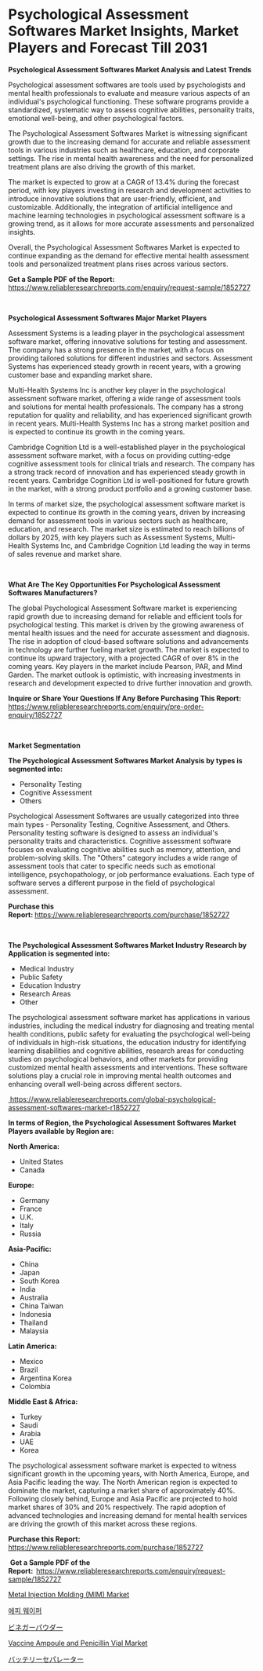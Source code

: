 <p><h1>Psychological Assessment Softwares Market Insights, Market Players and Forecast Till 2031</h1></p><p><strong>Psychological Assessment Softwares Market Analysis and Latest Trends</strong></p>
<p><p>Psychological assessment softwares are tools used by psychologists and mental health professionals to evaluate and measure various aspects of an individual's psychological functioning. These software programs provide a standardized, systematic way to assess cognitive abilities, personality traits, emotional well-being, and other psychological factors.</p><p>The Psychological Assessment Softwares Market is witnessing significant growth due to the increasing demand for accurate and reliable assessment tools in various industries such as healthcare, education, and corporate settings. The rise in mental health awareness and the need for personalized treatment plans are also driving the growth of this market.</p><p>The market is expected to grow at a CAGR of 13.4% during the forecast period, with key players investing in research and development activities to introduce innovative solutions that are user-friendly, efficient, and customizable. Additionally, the integration of artificial intelligence and machine learning technologies in psychological assessment software is a growing trend, as it allows for more accurate assessments and personalized insights.</p><p>Overall, the Psychological Assessment Softwares Market is expected to continue expanding as the demand for effective mental health assessment tools and personalized treatment plans rises across various sectors.</p></p>
<p><strong>Get a Sample PDF of the Report:&nbsp;</strong> <a href="https://www.reliableresearchreports.com/enquiry/request-sample/1852727">https://www.reliableresearchreports.com/enquiry/request-sample/1852727</a></p>
<p>&nbsp;</p>
<p><strong>Psychological Assessment Softwares Major Market Players</strong></p>
<p><p>Assessment Systems is a leading player in the psychological assessment software market, offering innovative solutions for testing and assessment. The company has a strong presence in the market, with a focus on providing tailored solutions for different industries and sectors. Assessment Systems has experienced steady growth in recent years, with a growing customer base and expanding market share.</p><p>Multi-Health Systems Inc is another key player in the psychological assessment software market, offering a wide range of assessment tools and solutions for mental health professionals. The company has a strong reputation for quality and reliability, and has experienced significant growth in recent years. Multi-Health Systems Inc has a strong market position and is expected to continue its growth in the coming years.</p><p>Cambridge Cognition Ltd is a well-established player in the psychological assessment software market, with a focus on providing cutting-edge cognitive assessment tools for clinical trials and research. The company has a strong track record of innovation and has experienced steady growth in recent years. Cambridge Cognition Ltd is well-positioned for future growth in the market, with a strong product portfolio and a growing customer base.</p><p>In terms of market size, the psychological assessment software market is expected to continue its growth in the coming years, driven by increasing demand for assessment tools in various sectors such as healthcare, education, and research. The market size is estimated to reach billions of dollars by 2025, with key players such as Assessment Systems, Multi-Health Systems Inc, and Cambridge Cognition Ltd leading the way in terms of sales revenue and market share.</p></p>
<p>&nbsp;</p>
<p><strong>What Are The Key Opportunities For Psychological Assessment Softwares Manufacturers?</strong></p>
<p><p>The global Psychological Assessment Software market is experiencing rapid growth due to increasing demand for reliable and efficient tools for psychological testing. This market is driven by the growing awareness of mental health issues and the need for accurate assessment and diagnosis. The rise in adoption of cloud-based software solutions and advancements in technology are further fueling market growth. The market is expected to continue its upward trajectory, with a projected CAGR of over 8% in the coming years. Key players in the market include Pearson, PAR, and Mind Garden. The market outlook is optimistic, with increasing investments in research and development expected to drive further innovation and growth.</p></p>
<p><strong>Inquire or Share Your Questions If Any Before Purchasing This Report:</strong> <a href="https://www.reliableresearchreports.com/enquiry/pre-order-enquiry/1852727">https://www.reliableresearchreports.com/enquiry/pre-order-enquiry/1852727</a></p>
<p>&nbsp;</p>
<p><strong>Market Segmentation</strong></p>
<p><strong>The Psychological Assessment Softwares Market Analysis by types is segmented into:</strong></p>
<p><ul><li>Personality Testing</li><li>Cognitive Assessment</li><li>Others</li></ul></p>
<p><p>Psychological Assessment Softwares are usually categorized into three main types - Personality Testing, Cognitive Assessment, and Others. Personality testing software is designed to assess an individual's personality traits and characteristics. Cognitive assessment software focuses on evaluating cognitive abilities such as memory, attention, and problem-solving skills. The "Others" category includes a wide range of assessment tools that cater to specific needs such as emotional intelligence, psychopathology, or job performance evaluations. Each type of software serves a different purpose in the field of psychological assessment.</p></p>
<p><strong>Purchase this Report:&nbsp;</strong><a href="https://www.reliableresearchreports.com/purchase/1852727">https://www.reliableresearchreports.com/purchase/1852727</a></p>
<p>&nbsp;</p>
<p><strong>The Psychological Assessment Softwares Market Industry Research by Application is segmented into:</strong></p>
<p><ul><li>Medical Industry</li><li>Public Safety</li><li>Education Industry</li><li>Research Areas</li><li>Other</li></ul></p>
<p><p>The psychological assessment software market has applications in various industries, including the medical industry for diagnosing and treating mental health conditions, public safety for evaluating the psychological well-being of individuals in high-risk situations, the education industry for identifying learning disabilities and cognitive abilities, research areas for conducting studies on psychological behaviors, and other markets for providing customized mental health assessments and interventions. These software solutions play a crucial role in improving mental health outcomes and enhancing overall well-being across different sectors.</p></p>
<p><a href="https://www.reliableresearchreports.com/global-psychological-assessment-softwares-market-r1852727">&nbsp;https://www.reliableresearchreports.com/global-psychological-assessment-softwares-market-r1852727</a></p>
<p><strong>In terms of Region, the Psychological Assessment Softwares Market Players available by Region are:</strong></p>
<p>
    <p> <strong> North America: </strong>
        <ul>
            <li>United States</li>
            <li>Canada</li>
        </ul>
        </p> 
    <p> <strong> Europe: </strong>
        <ul>
            <li>Germany</li>
            <li>France</li>
            <li>U.K.</li>
            <li>Italy</li>
            <li>Russia</li>
        </ul>
        </p> 
    <p> <strong> Asia-Pacific: </strong>
        <ul>
            <li>China</li>
            <li>Japan</li>
            <li>South Korea</li>
            <li>India</li>
            <li>Australia</li>
            <li>China Taiwan</li>
            <li>Indonesia</li>
            <li>Thailand</li>
            <li>Malaysia</li>
        </ul>
        </p> 
    <p> <strong> Latin America: </strong>
        <ul>
            <li>Mexico</li>
            <li>Brazil</li>
            <li>Argentina Korea</li>
            <li>Colombia</li>
        </ul>
        </p> 
    <p> <strong> Middle East & Africa: </strong>
        <ul>
            <li>Turkey</li>
            <li>Saudi</li>
            <li>Arabia</li>
            <li>UAE</li>
            <li>Korea</li>
        </ul>
    </p>
    </p>
<p><p>The psychological assessment software market is expected to witness significant growth in the upcoming years, with North America, Europe, and Asia Pacific leading the way. The North American region is expected to dominate the market, capturing a market share of approximately 40%. Following closely behind, Europe and Asia Pacific are projected to hold market shares of 30% and 20% respectively. The rapid adoption of advanced technologies and increasing demand for mental health services are driving the growth of this market across these regions.</p></p>
<p><strong>Purchase this Report: </strong><a href="https://www.reliableresearchreports.com/purchase/1852727">https://www.reliableresearchreports.com/purchase/1852727</a></p>
<p>&nbsp;<strong>Get a Sample PDF of the Report:&nbsp;&nbsp;</strong><a href="https://www.reliableresearchreports.com/enquiry/request-sample/1852727">https://www.reliableresearchreports.com/enquiry/request-sample/1852727</a></p>
<p><strong></strong></p>
<p><p><a href="https://www.linkedin.com/pulse/metal-injection-molding-mim-market-size-trends-growth-famqe?trackingId=cBZXxLlYqVe1PXwSTlgPvw%3D%3D">Metal Injection Molding (MIM) Market</a></p><p><a href="https://medium.com/@matthiasdkins856/epi-wafer-%EC%8B%9C%EC%9E%A5-%EB%8F%99%ED%96%A5-%EB%B0%8F-%EC%8B%9C%EC%9E%A5-%EB%B6%84%EC%84%9D%EC%9D%80-2024-2031%EB%85%84-%EB%8F%99%EC%95%88-%EC%98%88%EC%B8%A1%EB%90%A9%EB%8B%88%EB%8B%A4-0f47ef51b21d">에피 웨이퍼</a></p><p><a href="https://github.com/oqxogxyvqe90775/Market-Research-Report-List-2/blob/main/339458265315.md">ビネガーパウダー</a></p><p><a href="https://www.linkedin.com/pulse/vaccine-ampoule-penicillin-vial-market-size-growth-segmentation-xzpue?trackingId=NTzEGqB2SIm9jc3LJ2nupA%3D%3D">Vaccine Ampoule and Penicillin Vial Market</a></p><p><a href="https://medium.com/@candiceveum_27405/%E3%83%90%E3%83%83%E3%83%86%E3%83%AA%E3%83%BC%E3%82%BB%E3%83%91%E3%83%AC%E3%83%BC%E3%82%BF%E3%83%BC%E5%B8%82%E5%A0%B4%E3%81%AE%E8%A6%8B%E8%A7%A3-%E5%B8%82%E5%A0%B4%E3%83%88%E3%83%AC%E3%83%B3%E3%83%89-%E6%88%90%E9%95%B7-2024%E5%B9%B4%E3%81%8B%E3%82%892031%E5%B9%B4%E3%81%BE%E3%81%A7%E3%81%AE%E4%BA%88%E6%B8%AC-8e0578882438">バッテリーセパレーター</a></p></p>